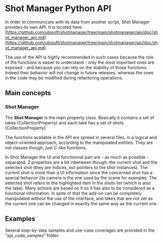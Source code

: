 # Shot Manager Python API

In order to communicate with its data from another script, Shot Manager provides its own API.
It is located here: [https://github.com/ubisoft/shotmanager/tree/main/shotmanager/api/doc/shot_manager_api.md](https://github.com/ubisoft/shotmanager/tree/main/shotmanager/api/doc/shot_manager_api.md).

The use of the API is highly recommended in such cases because the role of the functions is easier to understand - only the most important ones
are exposed - and because you can rely on the stability of those functions. Indeed their behavior will not change in future releases, whereas
the ones in the code may be modified during refactoring operations.


## Main concepts

### Shot Manager

The **Shot Manager** is the main property class. Basically it contains a set of takes (CollectionProperty) and each take has a set of shots (CollectionProperty).

The functions available in the API are spread in several files, in a logical and object-oriented approach, according to the manipulated entities. They are not classes though, just C-like functions.

In Shot Manager the UI and functionnal part are - as much as possible - separated. 2 properties are a bit inbetween though: the current shot and the selected shot (they are indices, not pointers to the shot instances). The current shot is more than a UI information since the concerned shot has a special behavior (its camera is the one used by the scene for example). The selected shot refers to the highlighted item in the shots list (which is also the take). Many actions are based on it so it has also to be considered as a functional information. In spite of that the add-on can be completely manipulated without the use of the interface, and takes that are not set as the current one can be changed in exaclty the same way as the current one.


## Examples

Several step-by-step samples and use-case coverages are provided in the "api_code_samples" folder.
